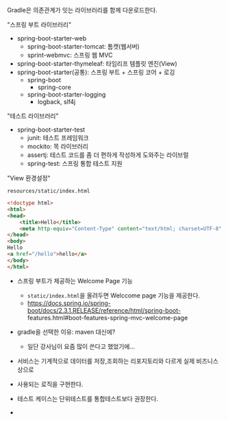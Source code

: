 Gradle은 의존관계가 잇는 라이브러리를 함께 다운로드한다.

"스프링 부트 라이브러리"
- spring-boot-starter-web
  - spring-boot-starter-tomcat: 톰캣(웹서버)
  - sprint-webmvc: 스프링 웹 MVC
- spring-boot-starter-thymeleaf: 타임리프 템플릿 엔진(View)
- spring-boot-starter(공통): 스프링 부트 + 스프링 코어 + 로깅
  - spring-boot
    - spring-core
  - spring-boot-starter-logging
    - logback, slf4j

"테스트 라이브러리"
- spring-boot-starter-test
  - junit: 테스트 프레임워크
  - mockito: 목 라이브러리
  - assertj: 테스트 코드를 좀 더 편하게 작성하게 도와주는 라이브럴
  - spring-test: 스프링 통합 테스트 지원

"View 환경설정"

`resources/static/index.html`
```html
<!doctype html>
<html>
<head>
    <title>Hello</title>
    <meta http-equiv="Content-Type" content="text/html; charset=UTF-8" />
</head>
<body>
Hello
<a href="/hello">hello</a>
</body>
</html>
```

- 스프링 부트가 제공하는 Welcome Page 기능
  - `static/index.html`을 올려두면 Welccome page 기능을 제공한다.
  - https://docs.spring.io/spring-boot/docs/2.3.1.RELEASE/reference/html/spring-boot-
    features.html#boot-features-spring-mvc-welcome-page

- gradle을 선택한 이유: maven 대신에?
  - 일단 강사님이 요즘 많이 쓴다고 했었기에...

- 서비스는 기계적으로 데이터를 저장,조회하는 리포지토리와 다르게 실제 비즈니스 상으로
- 사용되는 로직을 구현한다.

- 테스트 케이스는 단위테스트를 통합테스트보다 권장한다.
- 